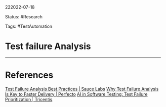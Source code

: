 222022-07-18

Status: #Research 

Tags: #TestAutomation 

# Test failure Analysis





___
# References
[Test Failure Analysis Best Practices | Sauce Labs](https://saucelabs.com/blog/test-failure-analysis-best-practices)
[Why Test Failure Analysis Is Key to Faster Delivery | Perfecto](https://www.perfecto.io/blog/test-failure-analysis)
[AI in Software Testing: Test Failure Prioritization | Tricentis](https://www.tricentis.com/artificial-intelligence-software-testing/test-failure-prioritization-healing/)
